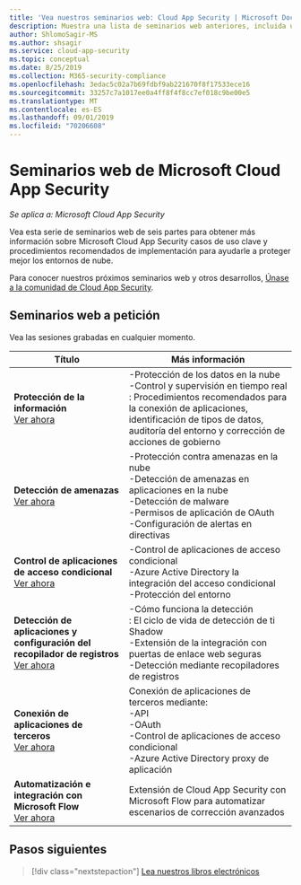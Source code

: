 ```yaml
---
title: 'Vea nuestros seminarios web: Cloud App Security | Microsoft Docs'
description: Muestra una lista de seminarios web anteriores, incluida una descripción.
author: ShlomoSagir-MS
ms.author: shsagir
ms.service: cloud-app-security
ms.topic: conceptual
ms.date: 8/25/2019
ms.collection: M365-security-compliance
ms.openlocfilehash: 3edac5c02a7b69fdbf9ab221670f8f17533ece16
ms.sourcegitcommit: 33257c7a1017ee0a4ff8f4f8cc7ef018c9be00e5
ms.translationtype: MT
ms.contentlocale: es-ES
ms.lasthandoff: 09/01/2019
ms.locfileid: "70206608"
---
```

# <a name="microsoft-cloud-app-security-webinars"></a>Seminarios web de Microsoft Cloud App Security

*Se aplica a: Microsoft Cloud App Security*

Vea esta serie de seminarios web de seis partes para obtener más información sobre Microsoft Cloud App Security casos de uso clave y procedimientos recomendados de implementación para ayudarle a proteger mejor los entornos de nube.

Para conocer nuestros próximos seminarios web y otros desarrollos, [Únase a la comunidad de Cloud App Security](https://aka.ms/SecurityCommunity).

## <a name="on-demand-webinars"></a>Seminarios web a petición

Vea las sesiones grabadas en cualquier momento.

| Título | Más información |
| --- | --- |
| **Protección de la información**<br>[Ver ahora](https://go.microsoft.com/fwlink/?linkid=2101487) | -Protección de los datos en la nube<br>-Control y supervisión en tiempo real<br>: Procedimientos recomendados para la conexión de aplicaciones, identificación de tipos de datos, auditoría del entorno y corrección de acciones de gobierno |
| **Detección de amenazas**<br>[Ver ahora](https://go.microsoft.com/fwlink/?linkid=2101574) | -Protección contra amenazas en la nube<br>-Detección de amenazas en aplicaciones en la nube<br>-Detección de malware<br>-Permisos de aplicación de OAuth<br>-Configuración de alertas en directivas |
| **Control de aplicaciones de acceso condicional**<br>[Ver ahora](https://go.microsoft.com/fwlink/?linkid=2102100) | -Control de aplicaciones de acceso condicional<br>-Azure Active Directory la integración del acceso condicional<br>-Protección del entorno |
| **Detección de aplicaciones y configuración del recopilador de registros**<br>[Ver ahora](https://go.microsoft.com/fwlink/?linkid=2102101) | -Cómo funciona la detección<br>: El ciclo de vida de detección de ti Shadow<br>-Extensión de la integración con puertas de enlace web seguras<br>-Detección mediante recopiladores de registros |
| **Conexión de aplicaciones de terceros**<br>[Ver ahora](https://go.microsoft.com/fwlink/?linkid=2102200) | Conexión de aplicaciones de terceros mediante:<br>-API<br>-OAuth<br>-Control de aplicaciones de acceso condicional<br>-Azure Active Directory proxy de aplicación |
| **Automatización e integración con Microsoft Flow**<br>[Ver ahora](https://go.microsoft.com/fwlink/?linkid=2102102) | Extensión de Cloud App Security con Microsoft Flow para automatizar escenarios de corrección avanzados |

## <a name="next-steps"></a>Pasos siguientes

> [!div class="nextstepaction"]
[Lea nuestros libros electrónicos](e-books.md)
